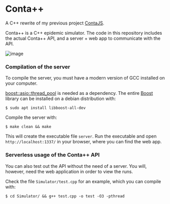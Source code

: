 # Conta++

A C++ rewrite of my previous project [ContaJS](https://github.com/iannisdezwart/contajs).

Conta++ is a C++ epidemic simulator.
The code in this repository includes the actual Conta++ API,
and a server + web app to communicate with the API.

![image](https://user-images.githubusercontent.com/38715718/109820325-2e7d3300-7c35-11eb-877b-e8c81fd65460.png)

### Compilation of the server

To compile the server, you must have a modern version of GCC installed on
your computer.

[boost::asio::thread_pool](https://www.boost.org/doc/libs/1_66_0/doc/html/boost_asio/reference/thread_pool.html) is needed as a dependency.
The entire [Boost](https://www.boost.org/users/download/) library can be installed on a debian distribution with:

```
$ sudo apt install libboost-all-dev
```

Compile the server with:

```
$ make clean && make
```

This will create the executable file `server`.
Run the executable and open `http://localhost:1337/` in your browser, where you can find the web app.

### Serverless usage of the Conta++ API

You can also test out the API without the need of a server.
You will, however, need the web application in order to view the runs.

Check the file `Simulator/test.cpp` for an example, which you can compile with:

```
$ cd Simulator/ && g++ test.cpp -o test -O3 -pthread
```
